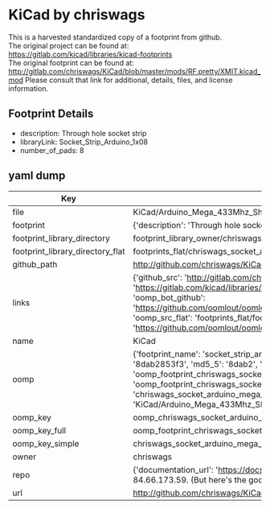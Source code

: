 # KiCad by chriswags  
This is a harvested standardized copy of a footprint from github.  
The original project can be found at:  
https://gitlab.com/kicad/libraries/kicad-footprints  
The original footprint can be found at:
http://gitlab.com/chriswags/KiCad/blob/master/mods/RF.pretty/XMIT.kicad_mod
Please consult that link for additional, details, files, and license information.  
## Footprint Details
* description: Through hole socket strip  
* libraryLink: Socket_Strip_Arduino_1x08  
* number_of_pads: 8  
## yaml dump  
| Key | Value |  
| --- | --- |  
| file | KiCad/Arduino_Mega_433Mhz_Shield/Socket_Arduino_Mega.pretty/Socket_Strip_Arduino_1x08.kicad_mod |  
| footprint | {'description': 'Through hole socket strip', 'libraryLink': 'Socket_Strip_Arduino_1x08', 'number_of_pads': 8} |  
| footprint_library_directory | footprint_library_owner/chriswags_KiCad |  
| footprint_library_directory_flat | footprints_flat/chriswags_socket_arduino_mega_socket_strip_arduino_1x08/working |  
| github_path | http://github.com/chriswags/KiCad/blob/master/Arduino_Mega_433Mhz_Shield/Socket_Arduino_Mega.pretty/Socket_Strip_Arduino_1x08.kicad_mod |  
| links | {'github_src': 'http://gitlab.com/chriswags/KiCad/blob/master/mods/RF.pretty/XMIT.kicad_mod', 'github_src_repo': 'https://gitlab.com/kicad/libraries/kicad-footprints', 'oomp_bot': 'footprints/chriswags_socket_arduino_mega_socket_strip_arduino_1x08/working', 'oomp_bot_github': 'https://github.com/oomlout/oomlout_oomp_footprint_bot/tree/main/footprints/chriswags_socket_arduino_mega_socket_strip_arduino_1x08/working', 'oomp_src_flat': 'footprints_flat/footprints_flat/chriswags_socket_arduino_mega_socket_strip_arduino_1x08/working', 'oomp_src_flat_github': 'https://github.com/oomlout/oomlout_oomp_footprint_src/tree/main/footprints_flat/chriswags_socket_arduino_mega_socket_strip_arduino_1x08/working'} |  
| name | KiCad |  
| oomp | {'footprint_name': 'socket_strip_arduino_1x08', 'library_name': 'socket_arduino_mega', 'md5': '8dab2853f30e1963424989e33e17c9a0', 'md5_10': '8dab2853f3', 'md5_5': '8dab2', 'md5_6': '8dab28', 'oomp_key': 'oomp_chriswags_socket_arduino_mega_socket_strip_arduino_1x08', 'oomp_key_extra': 'oomp_footprint_chriswags_socket_arduino_mega_socket_strip_arduino_1x08', 'oomp_key_full': 'oomp_footprint_chriswags_socket_arduino_mega_socket_strip_arduino_1x08_8dab28', 'oomp_key_simple': 'chriswags_socket_arduino_mega_socket_strip_arduino_1x08', 'original_filename': 'KiCad/Arduino_Mega_433Mhz_Shield/Socket_Arduino_Mega.pretty/Socket_Strip_Arduino_1x08.kicad_mod', 'owner_name': 'chriswags'} |  
| oomp_key | oomp_chriswags_socket_arduino_mega_socket_strip_arduino_1x08 |  
| oomp_key_full | oomp_footprint_chriswags_socket_arduino_mega_socket_strip_arduino_1x08 |  
| oomp_key_simple | chriswags_socket_arduino_mega_socket_strip_arduino_1x08 |  
| owner | chriswags |  
| repo | {'documentation_url': 'https://docs.github.com/rest/overview/resources-in-the-rest-api#rate-limiting', 'message': "API rate limit exceeded for 84.66.173.59. (But here's the good news: Authenticated requests get a higher rate limit. Check out the documentation for more details.)"} |  
| url | http://github.com/chriswags/KiCad |  

